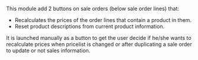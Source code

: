 This module add 2 buttons on sale orders (below sale order lines) that:

- Recalculates the prices of the order lines that contain a product in
  them.
- Reset product descriptions from current product information.

It is launched manually as a button to get the user decide if he/she
wants to recalculate prices when pricelist is changed or after
duplicating a sale order to update or not sales information.
